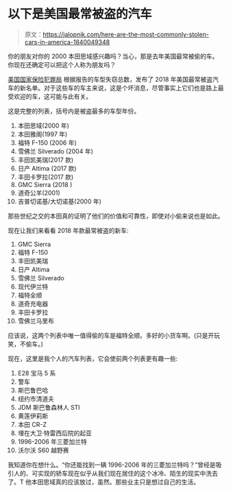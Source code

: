 # 以下是美国最常被盗的汽车

> 原文：<https://jalopnik.com/here-are-the-most-commonly-stolen-cars-in-america-1840049348>

你的朋友对你的 2000 本田思域感兴趣吗？当心，那是去年美国最常被偷的车。你现在还确定可以把这个人称为朋友吗？



[美国国家保险犯罪局](https://www.nicb.org/news/news-releases/nicbs-hot-wheels-americas-10-most-stolen-vehicles-2018-data) 根据报告的车型失窃总数，发布了 2018 年美国最常被盗汽车的新名单。对于这些车的车主来说，这是个坏消息，尽管事实上它们也是路上最受欢迎的车，这可能与此有关。

这是完整的列表，括号内是被盗最多的车型年份。

1.  本田思域(2000 年)
2.  本田雅阁(1997 年)
3.  福特 F-150 (2006 年)
4.  雪佛兰 Silverado (2004 年)
5.  丰田凯美瑞(2017 款)
6.  日产 Altima (2017 款)
7.  丰田卡罗拉(2017 款)
8.  GMC Sierra (2018 )
9.  道奇公羊(2001)
10.  吉普切诺基/大切诺基(2000 年)

那些世纪之交的本田真的证明了他们的价值和可靠性，即使对小偷来说也是如此。

现在让我们来看看 2018 年款最常被盗的新车:

1.  GMC Sierra
2.  福特 F-150
3.  丰田凯美瑞
4.  日产 Altima
5.  雪佛兰 Silverado
6.  现代伊兰特
7.  福特全顺
8.  道奇充电器
9.  丰田卡罗拉
10.  雪佛兰马里布

应该说，这两个列表中唯一值得偷的车是福特全顺。多好的小货车啊。(只是开玩笑，不偷车。)

现在，这里是我个人的汽车列表，它会使前两个列表更有趣一些:

1.  E28 宝马 5 系
2.  警车
3.  斯巴鲁巴哈
4.  纽约市清道夫
5.  JDM 斯巴鲁森林人 STI
6.  黄莲伊莉斯
7.  本田 CR-Z
8.  埋在大卫·特雷西后院的起亚
9.  1996-2006 年三菱加兰特
10.  沃尔沃 S60 越野赛

我知道你在想什么。“你还能找到一辆 1996-2006 年的三菱加兰特吗？”曾经是吸引人的、可实现的轿车现在似乎从我们现在居住的这个冰冷、陌生的现实中洗去了。T 他本田思域真的应该放过，虽然。那些业主只是想过自己的生活。